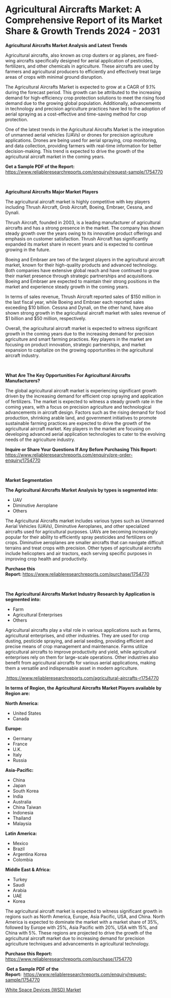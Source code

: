 <p><h1>Agricultural Aircrafts Market: A Comprehensive Report of its Market Share & Growth Trends 2024 - 2031</h1></p><p><strong>Agricultural Aircrafts Market Analysis and Latest Trends</strong></p>
<p><p>Agricultural aircrafts, also known as crop dusters or ag planes, are fixed-wing aircrafts specifically designed for aerial application of pesticides, fertilizers, and other chemicals in agriculture. These aircrafts are used by farmers and agricultural producers to efficiently and effectively treat large areas of crops with minimal ground disruption.</p><p>The Agricultural Aircrafts Market is expected to grow at a CAGR of 9.1% during the forecast period. This growth can be attributed to the increasing demand for high-efficiency crop protection solutions to meet the rising food demand due to the growing global population. Additionally, advancements in technology and precision agriculture practices have led to the adoption of aerial spraying as a cost-effective and time-saving method for crop protection.</p><p>One of the latest trends in the Agricultural Aircrafts Market is the integration of unmanned aerial vehicles (UAVs) or drones for precision agriculture applications. Drones are being used for aerial spraying, crop monitoring, and data collection, providing farmers with real-time information for better decision-making. This trend is expected to drive the growth of the agricultural aircraft market in the coming years.</p></p>
<p><strong>Get a Sample PDF of the Report:&nbsp;</strong> <a href="https://www.reliableresearchreports.com/enquiry/request-sample/1754770">https://www.reliableresearchreports.com/enquiry/request-sample/1754770</a></p>
<p>&nbsp;</p>
<p><strong>Agricultural Aircrafts Major Market Players</strong></p>
<p><p>The agricultural aircraft market is highly competitive with key players including Thrush Aircraft, Grob Aircraft, Boeing, Embraer, Cessna, and Dynali. </p><p>Thrush Aircraft, founded in 2003, is a leading manufacturer of agricultural aircrafts and has a strong presence in the market. The company has shown steady growth over the years owing to its innovative product offerings and emphasis on customer satisfaction. Thrush Aircraft has significantly expanded its market share in recent years and is expected to continue growing in the future.</p><p>Boeing and Embraer are two of the largest players in the agricultural aircraft market, known for their high-quality products and advanced technology. Both companies have extensive global reach and have continued to grow their market presence through strategic partnerships and acquisitions. Boeing and Embraer are expected to maintain their strong positions in the market and experience steady growth in the coming years.</p><p>In terms of sales revenue, Thrush Aircraft reported sales of $150 million in the last fiscal year, while Boeing and Embraer each reported sales exceeding $10 billion. Cessna and Dynali, on the other hand, have also shown strong growth in the agricultural aircraft market with sales revenue of $1 billion and $50 million, respectively.</p><p>Overall, the agricultural aircraft market is expected to witness significant growth in the coming years due to the increasing demand for precision agriculture and smart farming practices. Key players in the market are focusing on product innovation, strategic partnerships, and market expansion to capitalize on the growing opportunities in the agricultural aircraft industry.</p></p>
<p>&nbsp;</p>
<p><strong>What Are The Key Opportunities For Agricultural Aircrafts Manufacturers?</strong></p>
<p><p>The global agricultural aircraft market is experiencing significant growth driven by the increasing demand for efficient crop spraying and application of fertilizers. The market is expected to witness a steady growth rate in the coming years, with a focus on precision agriculture and technological advancements in aircraft design. Factors such as the rising demand for food production, shrinking arable land, and government initiatives to promote sustainable farming practices are expected to drive the growth of the agricultural aircraft market. Key players in the market are focusing on developing advanced aerial application technologies to cater to the evolving needs of the agriculture industry.</p></p>
<p><strong>Inquire or Share Your Questions If Any Before Purchasing This Report:</strong> <a href="https://www.reliableresearchreports.com/enquiry/pre-order-enquiry/1754770">https://www.reliableresearchreports.com/enquiry/pre-order-enquiry/1754770</a></p>
<p>&nbsp;</p>
<p><strong>Market Segmentation</strong></p>
<p><strong>The Agricultural Aircrafts Market Analysis by types is segmented into:</strong></p>
<p><ul><li>UAV</li><li>Diminutive Aeroplane</li><li>Others</li></ul></p>
<p><p>The Agricultural Aircrafts market includes various types such as Unmanned Aerial Vehicles (UAVs), Diminutive Aeroplanes, and other specialized aircrafts used for agricultural purposes. UAVs are becoming increasingly popular for their ability to efficiently spray pesticides and fertilizers on crops. Diminutive aeroplanes are smaller aircrafts that can navigate difficult terrains and treat crops with precision. Other types of agricultural aircrafts include helicopters and air tractors, each serving specific purposes in improving crop health and productivity.</p></p>
<p><strong>Purchase this Report:&nbsp;</strong><a href="https://www.reliableresearchreports.com/purchase/1754770">https://www.reliableresearchreports.com/purchase/1754770</a></p>
<p>&nbsp;</p>
<p><strong>The Agricultural Aircrafts Market Industry Research by Application is segmented into:</strong></p>
<p><ul><li>Farm</li><li>Agricultural Enterprises</li><li>Others</li></ul></p>
<p><p>Agricultural aircrafts play a vital role in various applications such as farms, agricultural enterprises, and other industries. They are used for crop dusting, pesticide spraying, and aerial seeding, providing efficient and precise means of crop management and maintenance. Farms utilize agricultural aircrafts to improve productivity and yield, while agricultural enterprises rely on them for large-scale operations. Other industries also benefit from agricultural aircrafts for various aerial applications, making them a versatile and indispensable asset in modern agriculture.</p></p>
<p><a href="https://www.reliableresearchreports.com/agricultural-aircrafts-r1754770">&nbsp;https://www.reliableresearchreports.com/agricultural-aircrafts-r1754770</a></p>
<p><strong>In terms of Region, the Agricultural Aircrafts Market Players available by Region are:</strong></p>
<p>
    <p> <strong> North America: </strong>
        <ul>
            <li>United States</li>
            <li>Canada</li>
        </ul>
        </p> 
    <p> <strong> Europe: </strong>
        <ul>
            <li>Germany</li>
            <li>France</li>
            <li>U.K.</li>
            <li>Italy</li>
            <li>Russia</li>
        </ul>
        </p> 
    <p> <strong> Asia-Pacific: </strong>
        <ul>
            <li>China</li>
            <li>Japan</li>
            <li>South Korea</li>
            <li>India</li>
            <li>Australia</li>
            <li>China Taiwan</li>
            <li>Indonesia</li>
            <li>Thailand</li>
            <li>Malaysia</li>
        </ul>
        </p> 
    <p> <strong> Latin America: </strong>
        <ul>
            <li>Mexico</li>
            <li>Brazil</li>
            <li>Argentina Korea</li>
            <li>Colombia</li>
        </ul>
        </p> 
    <p> <strong> Middle East & Africa: </strong>
        <ul>
            <li>Turkey</li>
            <li>Saudi</li>
            <li>Arabia</li>
            <li>UAE</li>
            <li>Korea</li>
        </ul>
    </p>
    </p>
<p><p>The agricultural aircraft market is expected to witness significant growth in regions such as North America, Europe, Asia Pacific, USA, and China. North America is expected to dominate the market with a market share of 35%, followed by Europe with 25%, Asia Pacific with 20%, USA with 15%, and China with 5%. These regions are projected to drive the growth of the agricultural aircraft market due to increasing demand for precision agriculture techniques and advancements in agricultural technology.</p></p>
<p><strong>Purchase this Report: </strong><a href="https://www.reliableresearchreports.com/purchase/1754770">https://www.reliableresearchreports.com/purchase/1754770</a></p>
<p>&nbsp;<strong>Get a Sample PDF of the Report:&nbsp;&nbsp;</strong><a href="https://www.reliableresearchreports.com/enquiry/request-sample/1754770">https://www.reliableresearchreports.com/enquiry/request-sample/1754770</a></p>
<p><strong></strong></p>
<p><p><a href="https://github.com/mdmisese/Market-Research-Report-List-1/blob/main/white-space-devices-wsd-market.md">White Space Devices (WSD) Market</a></p></p>